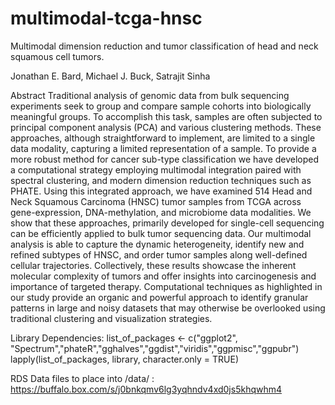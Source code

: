 # multimodal-tcga-hnsc
Multimodal dimension reduction and tumor classification of head and neck squamous cell tumors.

Jonathan E. Bard, Michael J. Buck, Satrajit Sinha

Abstract
Traditional analysis of genomic data from bulk sequencing experiments seek to group and compare sample cohorts into biologically meaningful groups. To accomplish this task, samples are often subjected to principal component analysis (PCA) and various clustering methods. These approaches, although straightforward to implement, are limited to a single data modality, capturing a limited representation of a sample. To provide a more robust method for cancer sub-type classification we have developed a computational strategy employing multimodal integration paired with spectral clustering, and modern dimension reduction techniques such as PHATE. Using this integrated approach, we have examined 514 Head and Neck Squamous Carcinoma (HNSC) tumor samples from TCGA across gene-expression, DNA-methylation, and microbiome data modalities. We show that these approaches, primarily developed for single-cell sequencing can be efficiently applied to bulk tumor sequencing data. Our multimodal analysis is able to capture the dynamic heterogeneity, identify new and refined subtypes of HNSC, and order tumor samples along well-defined cellular trajectories. Collectively, these results showcase the inherent molecular complexity of tumors and offer insights into carcinogenesis and importance of targeted therapy. Computational techniques as highlighted in our study provide an organic and powerful approach to identify granular patterns in large and noisy datasets that may otherwise be overlooked using traditional clustering and visualization strategies.

Library Dependencies:
list_of_packages <- c("ggplot2", "Spectrum","phateR","gghalves","ggdist","viridis","ggpmisc","ggpubr")
lapply(list_of_packages, library, character.only = TRUE)


RDS Data files to place into /data/ :
https://buffalo.box.com/s/j0bnkqmv6lg3yqhndv4xd0js5khqwhm4


